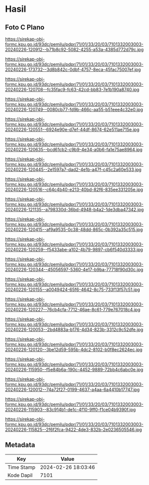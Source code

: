 # Hasil

## Foto C Plano

https://sirekap-obj-formc.kpu.go.id/93dc/pemilu/pdpr/71/01/33/20/03/7101332003003-20240226-120912--b71b8c92-5082-4255-a53a-4385d772d79c.jpg

https://sirekap-obj-formc.kpu.go.id/93dc/pemilu/pdpr/71/01/33/20/03/7101332003003-20240226-173732--3d8b842c-0dbf-4757-8eca-45fac75007ef.jpg

https://sirekap-obj-formc.kpu.go.id/93dc/pemilu/pdpr/71/01/33/20/03/7101332003003-20240226-120708--fc35fac9-fc63-42cd-bb83-7e1b190a8740.jpg

https://sirekap-obj-formc.kpu.go.id/93dc/pemilu/pdpr/71/01/33/20/03/7101332003003-20240226-120749--0080cb77-fd9b-466c-aa55-b51eee4c32e0.jpg

https://sirekap-obj-formc.kpu.go.id/93dc/pemilu/pdpr/71/01/33/20/03/7101332003003-20240226-120551--6924e90e-d7ef-44df-8674-62e511ae715e.jpg

https://sirekap-obj-formc.kpu.go.id/93dc/pemilu/pdpr/71/01/33/20/03/7101332003003-20240226-120635--bcd61cb2-c9b9-4e34-a0b6-fa1e75ae8964.jpg

https://sirekap-obj-formc.kpu.go.id/93dc/pemilu/pdpr/71/01/33/20/03/7101332003003-20240226-120445--2e1597a7-dad2-4e1b-a47f-c45c2a60e533.jpg

https://sirekap-obj-formc.kpu.go.id/93dc/pemilu/pdpr/71/01/33/20/03/7101332003003-20240226-120516--c64c4b40-e213-40bd-82f6-835ee331205e.jpg

https://sirekap-obj-formc.kpu.go.id/93dc/pemilu/pdpr/71/01/33/20/03/7101332003003-20240226-121135--a798330d-36bd-4948-b4a2-1de3dba47342.jpg

https://sirekap-obj-formc.kpu.go.id/93dc/pemilu/pdpr/71/01/33/20/03/7101332003003-20240226-120415--af9a9535-0c38-48dd-865c-0b392a35c515.jpg

https://sirekap-obj-formc.kpu.go.id/93dc/pemilu/pdpr/71/01/33/20/03/7101332003003-20240226-120259--f5433abe-a102-4b79-9897-cb6f540d3333.jpg

https://sirekap-obj-formc.kpu.go.id/93dc/pemilu/pdpr/71/01/33/20/03/7101332003003-20240226-120344--45056597-5360-4e17-b9ba-77718f90d30c.jpg

https://sirekap-obj-formc.kpu.go.id/93dc/pemilu/pdpr/71/01/33/20/03/7101332003003-20240226-120155--a0049424-65f6-4642-8c75-733f13f57c51.jpg

https://sirekap-obj-formc.kpu.go.id/93dc/pemilu/pdpr/71/01/33/20/03/7101332003003-20240226-120227--76cb4cfa-7712-46ae-8c61-779e767018c4.jpg

https://sirekap-obj-formc.kpu.go.id/93dc/pemilu/pdpr/71/01/33/20/03/7101332003003-20240226-120053--2bd4883a-b176-4d34-823b-3312c9c52dfe.jpg

https://sirekap-obj-formc.kpu.go.id/93dc/pemilu/pdpr/71/01/33/20/03/7101332003003-20240226-120120--3be12d59-595b-4dc2-8102-b0f8ec2624ec.jpg

https://sirekap-obj-formc.kpu.go.id/93dc/pemilu/pdpr/71/01/33/20/03/7101332003003-20240226-115950--f5e84b6a-190c-4452-9889-72bb4c6abc0e.jpg

https://sirekap-obj-formc.kpu.go.id/93dc/pemilu/pdpr/71/01/33/20/03/7101332003003-20240226-120012--74a72f27-0199-4637-a4aa-6a4410b17747.jpg

https://sirekap-obj-formc.kpu.go.id/93dc/pemilu/pdpr/71/01/33/20/03/7101332003003-20240226-115903--83c914b1-de1c-4f10-9ff0-f1ce04b9390f.jpg

https://sirekap-obj-formc.kpu.go.id/93dc/pemilu/pdpr/71/01/33/20/03/7101332003003-20240226-115825--2f6f2fca-9422-4de3-832b-2e0236505546.jpg


## Metadata

| Key        | Value               |
| ---------- | ------------------- |
| Time Stamp | 2024-02-26 18:03:46 |
| Kode Dapil | 7101                |



